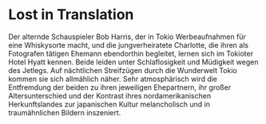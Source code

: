 ﻿# Lost in Translation

Der alternde Schauspieler Bob Harris, der in Tokio Werbeaufnahmen für eine Whiskysorte macht, und die jungverheiratete Charlotte, die ihren als Fotografen tätigen Ehemann ebendorthin begleitet, lernen sich im Tokioter Hotel Hyatt kennen.
Beide leiden unter Schlaflosigkeit und Müdigkeit wegen des Jetlegs. Auf nächtlichen Streifzügen durch die Wunderwelt Tokio kommen sie sich allmählich näher.
Sehr atmosphärisch wird die Entfremdung der beiden zu ihren jeweiligen Ehepartnern, ihr großer Altersunterschied und der Kontrast ihres nordamerikanischen Herkunftslandes zur japanischen Kultur melancholisch und in traumähnlichen Bildern inszeniert.